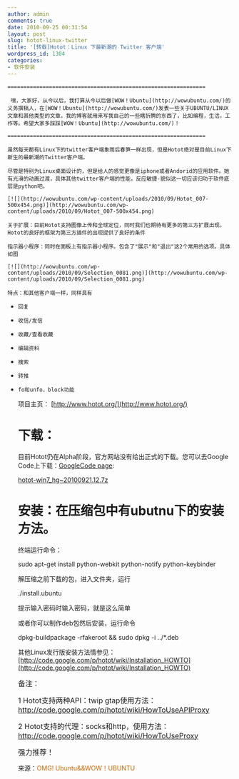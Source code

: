 ```yaml
---
author: admin
comments: true
date: 2010-09-25 00:31:54
layout: post
slug: hotot-linux-twitter
title: '[转载]Hotot：Linux 下最新潮的 Twitter 客户端'
wordpress_id: 1304
categories:
- 软件安装
---
```


	==============================================================

	 嘿，大家好，从今以后，我打算从今以后做[WOW！Ubuntu](http://wowubuntu.com/)的义务撰稿人，在[WOW！Ubuntu](http://wowubuntu.com/)发表一些关于UBUNTU/LINUX文章和其他类型的文章，我的博客就用来写我自己的一些瞎折腾的东西了，比如编程，生活，工作等。希望大家多踩踩[WOW！Ubuntu](http://wowubuntu.com/)！

	==============================================================

	虽然每天都有Linux下的twitter客户端象雨后春笋一样出现，但是Hotot绝对是目前Linux下新生的最新潮的Twitter客户端。

	尽管是特别为Linux桌面设计的，但是给人的感觉更像是iphone或者Andorid的应用软件。她有光滑的动画过渡，具体其他twitter客户端的性能，反应敏捷-貌似这一切应该归功于软件底层是python吧。

	[![](http://wowubuntu.com/wp-content/uploads/2010/09/Hotot_007-500x454.png)](http://wowubuntu.com/wp-content/uploads/2010/09/Hotot_007-500x454.png)

	关于扩展：目前Hotot支持图像上传和全球定位，同时我们也期待有更多的第三方扩展出现。Hotot的良好的框架为第三方插件的出现提供了良好的条件

	指示器小程序：同时在面板上有指示器小程序。包含了"展示"和"退出"这2个常用的选项。具体如图

	[![](http://wowubuntu.com/wp-content/uploads/2010/09/Selection_0081.png)](http://wowubuntu.com/wp-content/uploads/2010/09/Selection_0081.png)

	特点：和其他客户端一样，同样具有
	
  * 
		回复
	
  * 
		收信/发信
	
  * 
		收藏/查看收藏
	
  * 
		编辑资料
	
  * 
		搜索
	
  * 
		转推
	
  * 
		fo和unfo，block功能

	项目主页： [http://www.hotot.org/](http://www.hotot.org/)

	# 下载：

	目前Hotot仍在Alpha阶段，官方网站没有给出正式的下载。您可以去Google Code上下载：[GoogleCode page](http://code.google.com/p/hotot/):

	[hotot-win7_hg~20100921.12.7z](http://code.google.com/p/hotot/downloads/detail?name=hotot-win7_hg~20100921.12.7z)

	# 安装：在压缩包中有ubutnu下的安装方法。

	终端运行命令：
     
      sudo apt-get install python-webkit python-notify python-keybinder
    
     解压缩之前下载的包，进入文件夹，运行
     
      ./install.ubuntu
    
     提示输入密码时输入密码，就是这么简单
    
     或者你可以制作deb包然后安装，运行命令
     
      dpkg-buildpackage -rfakeroot && sudo dpkg -i ../*.deb

	其他Linux发行版安装方法情参见：[http://code.google.com/p/hotot/wiki/Installation_HOWTO](http://code.google.com/p/hotot/wiki/Installation_HOWTO)
    
    <span style="font-size:16px;">备注：</span>
    
    <span style="font-size:16px;">1 Hotot支持两种API：twip gtap使用方法：<a style="margin-top: 0px; margin-right: 0px; margin-bottom: 0px; margin-left: 0px; padding-top: 0px; padding-right: 0px; padding-bottom: 0px; padding-left: 0px; text-decoration: none; color: rgb(204, 102, 0); border-top-width: 0px; border-right-width: 0px; border-bottom-width: 0px; border-left-width: 0px; border-style: initial; border-color: initial; " href="http://code.google.com/p/hotot/wiki/HowToUseAPIProxy">http://code.google.com/p/hotot/wiki/HowToUseAPIProxy</a></span>
    
    <span style="font-size:16px;">2 Hotot支持的代理：socks和http，使用方法：<a style="margin-top: 0px; margin-right: 0px; margin-bottom: 0px; margin-left: 0px; padding-top: 0px; padding-right: 0px; padding-bottom: 0px; padding-left: 0px; text-decoration: none; color: rgb(204, 102, 0); border-top-width: 0px; border-right-width: 0px; border-bottom-width: 0px; border-left-width: 0px; border-style: initial; border-color: initial; " href="http://code.google.com/p/hotot/wiki/HowToUseProxy">http://code.google.com/p/hotot/wiki/HowToUseProxy</a></span>
    
    <span style="font-size:16px;">
    强力推荐！</span>
    
    来源：<a style="margin-top: 0px; margin-right: 0px; margin-bottom: 0px; margin-left: 0px; padding-top: 0px; padding-right: 0px; padding-bottom: 0px; padding-left: 0px; text-decoration: none; color: rgb(204, 102, 0); border-top-width: 0px; border-right-width: 0px; border-bottom-width: 0px; border-left-width: 0px; border-style: initial; border-color: initial; " href="http://wowubuntu.com/hotot.html">OMG! Ubuntu&&WOW！UBUNTU 
    
    </a>
